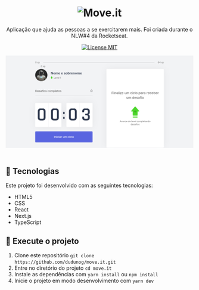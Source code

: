 <h1 align="center">
  <br>
  <img alt="Move.it" src="logo-full.svg" width="160px">
  <br>
</h1>

<p align="center">Aplicação que ajuda as pessoas a se exercitarem mais. Foi criada durante o NLW#4 da Rocketseat.</p>

<p align="center">
  <a href="https://opensource.org/licenses/MIT">
    <img src="https://img.shields.io/badge/License-MIT-blue.svg" alt="License MIT">
  </a>
</p>

<div align="center">
    <img alt="Move.it" title="Move.it" src="public/homepage-moveit.png" />
</div>

<br>

## :hammer: Tecnologias

Este projeto foi desenvolvido com as seguintes tecnologias:

- HTML5
- CSS
- React
- Next.js
- TypeScript

## 🚀 Execute o projeto

1. Clone este repositório `git clone https://github.com/dudunog/move.it.git`
2. Entre no diretório do projeto `cd move.it`
3. Instale as dependências com `yarn install` ou `npm install`
4. Inicie o projeto em modo desenvolvimento com `yarn dev`

